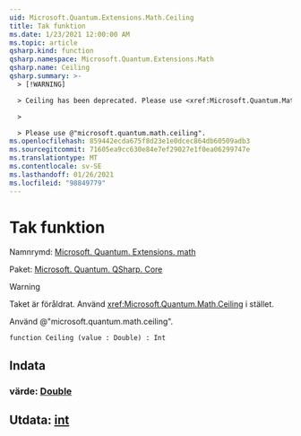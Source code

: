 ```yaml
---
uid: Microsoft.Quantum.Extensions.Math.Ceiling
title: Tak funktion
ms.date: 1/23/2021 12:00:00 AM
ms.topic: article
qsharp.kind: function
qsharp.namespace: Microsoft.Quantum.Extensions.Math
qsharp.name: Ceiling
qsharp.summary: >-
  > [!WARNING]

  > Ceiling has been deprecated. Please use <xref:Microsoft.Quantum.Math.Ceiling> instead.

  >

  > Please use @"microsoft.quantum.math.ceiling".
ms.openlocfilehash: 859442ecda675f8d23e1e0dcec864db60509adb3
ms.sourcegitcommit: 71605ea9cc630e84e7ef29027e1f0ea06299747e
ms.translationtype: MT
ms.contentlocale: sv-SE
ms.lasthandoff: 01/26/2021
ms.locfileid: "98849779"
---
```

# <a name="ceiling-function"></a>Tak funktion

Namnrymd: [Microsoft. Quantum. Extensions. math](xref:Microsoft.Quantum.Extensions.Math)

Paket: [Microsoft. Quantum. QSharp. Core](https://nuget.org/packages/Microsoft.Quantum.QSharp.Core)


> [!WARNING]
> Taket är föråldrat. Använd <xref:Microsoft.Quantum.Math.Ceiling> i stället.
>
> Använd @"microsoft.quantum.math.ceiling".



```qsharp
function Ceiling (value : Double) : Int
```


## <a name="input"></a>Indata

### <a name="value--double"></a>värde: [Double](xref:microsoft.quantum.lang-ref.double)





## <a name="output--int"></a>Utdata: [int](xref:microsoft.quantum.lang-ref.int)

